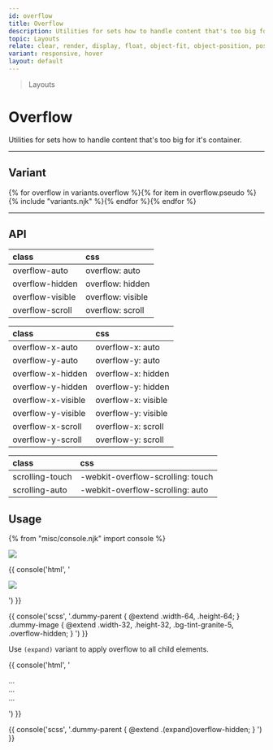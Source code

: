 ```yaml
---
id: overflow
title: Overflow
description: Utilities for sets how to handle content that's too big for it's container.
topic: Layouts
relate: clear, render, display, float, object-fit, object-position, position, top/bottom/left/right, visibility, z-index
variant: responsive, hover
layout: default
---
```


> Layouts

# Overflow

Utilities for sets how to handle content that's too big for it's container.

---

## Variant

<div class="flex flex-gap-2 flex-wrap justify-start items-center">{% for overflow in variants.overflow %}{% for item in overflow.pseudo %}{% include "variants.njk" %}{% endfor %}{% endfor %}</div>

---

## API

| <span class="padding-x-3 padding-y-1 text-white bg-shade-granite-5 font-semibold curve-border-md">class</span> | <span class="padding-x-3 padding-y-1 text-white bg-shade-granite-5 font-semibold curve-border-md">css</span> |
|:--|:--|
| overflow-auto | overflow: auto |
| overflow-hidden | overflow: hidden |
| overflow-visible | overflow: visible |
| overflow-scroll | overflow: scroll |

| <span class="padding-x-3 padding-y-1 text-white bg-shade-granite-5 font-semibold curve-border-md">class</span> | <span class="padding-x-3 padding-y-1 text-white bg-shade-granite-5 font-semibold curve-border-md">css</span> |
|:--|:--|
| overflow-x-auto | overflow-x: auto |
| overflow-y-auto | overflow-y: auto |
| overflow-x-hidden | overflow-x: hidden |
| overflow-y-hidden | overflow-y: hidden |
| overflow-x-visible | overflow-x: visible |
| overflow-y-visible | overflow-y: visible |
| overflow-x-scroll | overflow-x: scroll |
| overflow-y-scroll | overflow-y: scroll |

| <span class="padding-x-3 padding-y-1 text-white bg-shade-granite-5 font-semibold curve-border-md">class</span> | <span class="padding-x-3 padding-y-1 text-white bg-shade-granite-5 font-semibold curve-border-md">css</span> |
|:--|:--|
| scrolling-touch | -webkit-overflow-scrolling: touch |
| scrolling-auto | -webkit-overflow-scrolling: auto |

## Usage

{% from "misc/console.njk" import console %}

<div class="padding-x-4 margin-y-16 margin-x-auto">
  <div class="width-64 height-64">
    <img class="width-32 height-32 ... bg-tint-granide-5 overflow-hidden" src="https://picsum.photos/500?=1">
  </div>
</div>

{{ console('html',
'<div class="width-64 height-64">
    <img class="width-32 height-32 ... bg-tint-granite-5 overflow-hidden" src="...">
  </div>
') }}

{{ console('scss',
'.dummy-parent {
    @extend
      .width-64,
      .height-64;
}
.dummy-image {
    @extend
      .width-32,
      .height-32,
      .bg-tint-granite-5,
      .overflow-hidden;
}
') }}

Use `(expand)` variant to apply overflow to all child elements.

{{ console('html',
'<div class="(expand)overflow-hidden">
    <div>...</div>
    <div>...</div>
    <div>...</div>
  </div>
') }}

{{ console('scss',
'.dummy-parent {
    @extend
      .\(expand\)overflow-hidden;
}
') }}

